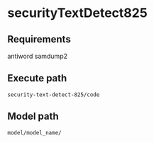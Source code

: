 # securityTextDetect825
## Requirements
antiword
samdump2

## Execute path
`security-text-detect-825/code`

## Model path
`model/model_name/`